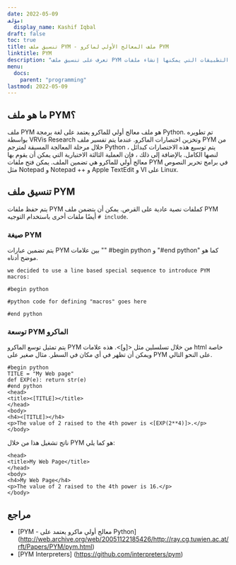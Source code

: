 ```yaml
---
date: 2022-05-09
مؤلف:
  display_name: Kashif Iqbal
draft: false
toc: true
title: تنسيق ملف PYM - ملف المعالج الأولي لماكرو PYM
linktitle: PYM
description: "تعرف على تنسيق ملف PYM وواجهات برمجة التطبيقات التي يمكنها إنشاء ملفات PYM وفتحها."
menu:
  docs:
    parent: "programming"
lastmod: 2022-05-09
---
```


## ما هو ملف PYM؟

ملف PYM هو ملف معالج أولي للماكرو يعتمد على لغة برمجة Python. تم تطويره بواسطة VRVis Research وتخزين اختصارات الماكرو. عندما يتم تفسير ملف PYM من خلال مرحلة المعالجة المسبقة لمترجم Python ، يتم توسيع هذه الاختصارات كبدائل لنصها الكامل. بالإضافة إلى ذلك ، فإن العملية الثالثة الاختيارية التي يمكن أن يقوم بها معالج أولي للماكرو هي تضمين الملف. يمكن فتح ملفات PYM في برامج تحرير النصوص مثل Notepad و Notepad ++ و Apple TextEdit و VI على Linux.

## تنسيق ملف PYM

يتم حفظ ملفات PYM كملفات نصية عادية على القرص. يمكن أن يتضمن ملف PYM أيضًا ملفات أخرى باستخدام التوجيه `# include`.

### صيغة PYM

يتم تضمين عبارات PYM بين علامات "" #begin python و "#end python" كما هو موضح أدناه.

```
we decided to use a line based special sequence to introduce PYM macros:

#begin python

#python code for defining "macros" goes here

#end python
```
### توسعة PYM الماكرو

يتم تمثيل توسع الماكرو PYM من خلال تسلسلين مثل <[و]>. هذه علامات html خاصة ويمكن أن تظهر في أي مكان في السطر. مثال صغير على PYM على النحو التالي.

```
#begin python
TITLE = "My Web page"
def EXP(e): return str(e)
#end python
<head>
<title><[TITLE]></title>
</head>
<body>
<h4><[TITLE]></h4>
<p>The value of 2 raised to the 4th power is <[EXP(2**4)]>.</p>
</body>
```

ناتج تشغيل هذا من خلال PYM هو كما يلي:

```
<head>
<title>My Web Page</title>
</head>
<body>
<h4>My Web Page</h4>
<p>The value of 2 raised to the 4th power is 16.</p>
</body>
```

## مراجع ##

* [PYM - معالج أولي ماكرو يعتمد على Python] (http://web.archive.org/web/20051122185426/http://ray.cg.tuwien.ac.at/rft/Papers/PYM/pym.html)
* [PYM Interpreters] (https://github.com/interpreters/pym)

